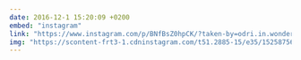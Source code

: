 ```yaml
---
date: 2016-12-1 15:20:09 +0200
embed: "instagram"
link: "https://www.instagram.com/p/BNfBsZ0hpCK/?taken-by=odri.in.wonderland"
img: "https://scontent-frt3-1.cdninstagram.com/t51.2885-15/e35/15258756_170393110095299_5288493609245474816_n.jpg"
---
```

